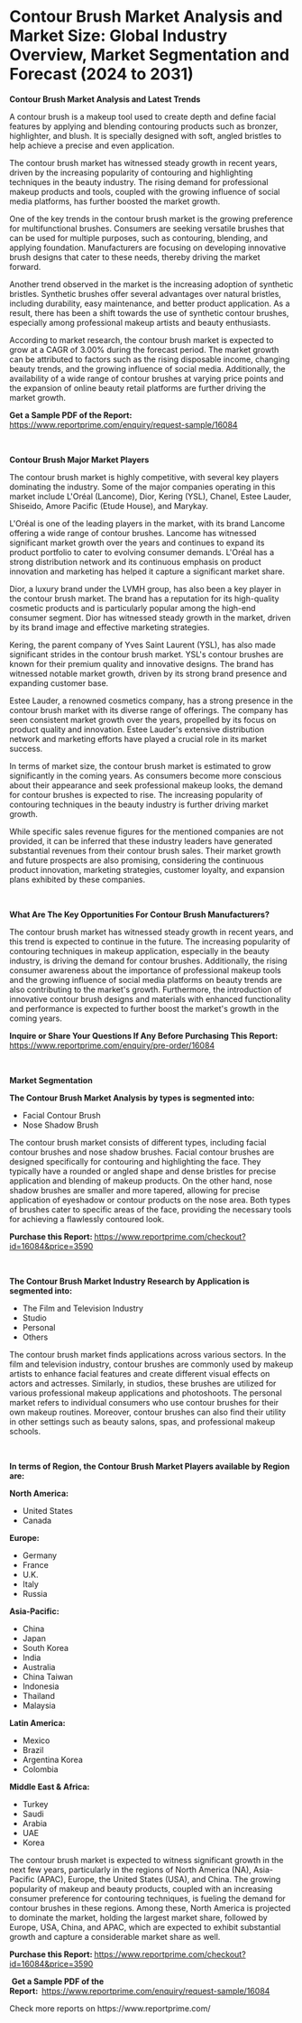 <p><h1>Contour Brush Market Analysis and Market Size: Global Industry Overview, Market Segmentation and Forecast (2024 to 2031)</h1></p><p><strong>Contour Brush Market Analysis and Latest Trends</strong></p>
<p><p>A contour brush is a makeup tool used to create depth and define facial features by applying and blending contouring products such as bronzer, highlighter, and blush. It is specially designed with soft, angled bristles to help achieve a precise and even application.</p><p>The contour brush market has witnessed steady growth in recent years, driven by the increasing popularity of contouring and highlighting techniques in the beauty industry. The rising demand for professional makeup products and tools, coupled with the growing influence of social media platforms, has further boosted the market growth.</p><p>One of the key trends in the contour brush market is the growing preference for multifunctional brushes. Consumers are seeking versatile brushes that can be used for multiple purposes, such as contouring, blending, and applying foundation. Manufacturers are focusing on developing innovative brush designs that cater to these needs, thereby driving the market forward.</p><p>Another trend observed in the market is the increasing adoption of synthetic bristles. Synthetic brushes offer several advantages over natural bristles, including durability, easy maintenance, and better product application. As a result, there has been a shift towards the use of synthetic contour brushes, especially among professional makeup artists and beauty enthusiasts.</p><p>According to market research, the contour brush market is expected to grow at a CAGR of 3.00% during the forecast period. The market growth can be attributed to factors such as the rising disposable income, changing beauty trends, and the growing influence of social media. Additionally, the availability of a wide range of contour brushes at varying price points and the expansion of online beauty retail platforms are further driving the market growth.</p></p>
<p><strong>Get a Sample PDF of the Report:&nbsp;</strong> <a href="https://www.reportprime.com/enquiry/request-sample/16084">https://www.reportprime.com/enquiry/request-sample/16084</a></p>
<p>&nbsp;</p>
<p><strong>Contour Brush Major Market Players</strong></p>
<p><p>The contour brush market is highly competitive, with several key players dominating the industry. Some of the major companies operating in this market include L'Oréal (Lancome), Dior, Kering (YSL), Chanel, Estee Lauder, Shiseido, Amore Pacific (Etude House), and Marykay. </p><p>L'Oréal is one of the leading players in the market, with its brand Lancome offering a wide range of contour brushes. Lancome has witnessed significant market growth over the years and continues to expand its product portfolio to cater to evolving consumer demands. L'Oréal has a strong distribution network and its continuous emphasis on product innovation and marketing has helped it capture a significant market share.</p><p>Dior, a luxury brand under the LVMH group, has also been a key player in the contour brush market. The brand has a reputation for its high-quality cosmetic products and is particularly popular among the high-end consumer segment. Dior has witnessed steady growth in the market, driven by its brand image and effective marketing strategies.</p><p>Kering, the parent company of Yves Saint Laurent (YSL), has also made significant strides in the contour brush market. YSL's contour brushes are known for their premium quality and innovative designs. The brand has witnessed notable market growth, driven by its strong brand presence and expanding customer base.</p><p>Estee Lauder, a renowned cosmetics company, has a strong presence in the contour brush market with its diverse range of offerings. The company has seen consistent market growth over the years, propelled by its focus on product quality and innovation. Estee Lauder's extensive distribution network and marketing efforts have played a crucial role in its market success.</p><p>In terms of market size, the contour brush market is estimated to grow significantly in the coming years. As consumers become more conscious about their appearance and seek professional makeup looks, the demand for contour brushes is expected to rise. The increasing popularity of contouring techniques in the beauty industry is further driving market growth.</p><p>While specific sales revenue figures for the mentioned companies are not provided, it can be inferred that these industry leaders have generated substantial revenues from their contour brush sales. Their market growth and future prospects are also promising, considering the continuous product innovation, marketing strategies, customer loyalty, and expansion plans exhibited by these companies.</p></p>
<p>&nbsp;</p>
<p><strong>What Are The Key Opportunities For Contour Brush Manufacturers?</strong></p>
<p><p>The contour brush market has witnessed steady growth in recent years, and this trend is expected to continue in the future. The increasing popularity of contouring techniques in makeup application, especially in the beauty industry, is driving the demand for contour brushes. Additionally, the rising consumer awareness about the importance of professional makeup tools and the growing influence of social media platforms on beauty trends are also contributing to the market's growth. Furthermore, the introduction of innovative contour brush designs and materials with enhanced functionality and performance is expected to further boost the market's growth in the coming years.</p></p>
<p><strong>Inquire or Share Your Questions If Any Before Purchasing This Report:</strong> <a href="https://www.reportprime.com/enquiry/pre-order/16084">https://www.reportprime.com/enquiry/pre-order/16084</a></p>
<p>&nbsp;</p>
<p><strong>Market Segmentation</strong></p>
<p><strong>The Contour Brush Market Analysis by types is segmented into:</strong></p>
<p><ul><li>Facial Contour Brush</li><li>Nose Shadow Brush</li></ul></p>
<p><p>The contour brush market consists of different types, including facial contour brushes and nose shadow brushes. Facial contour brushes are designed specifically for contouring and highlighting the face. They typically have a rounded or angled shape and dense bristles for precise application and blending of makeup products. On the other hand, nose shadow brushes are smaller and more tapered, allowing for precise application of eyeshadow or contour products on the nose area. Both types of brushes cater to specific areas of the face, providing the necessary tools for achieving a flawlessly contoured look.</p></p>
<p><strong>Purchase this Report:&nbsp;</strong><a href="https://www.reportprime.com/checkout?id=16084&price=3590">https://www.reportprime.com/checkout?id=16084&price=3590</a></p>
<p>&nbsp;</p>
<p><strong>The Contour Brush Market Industry Research by Application is segmented into:</strong></p>
<p><ul><li>The Film and Television Industry</li><li>Studio</li><li>Personal</li><li>Others</li></ul></p>
<p><p>The contour brush market finds applications across various sectors. In the film and television industry, contour brushes are commonly used by makeup artists to enhance facial features and create different visual effects on actors and actresses. Similarly, in studios, these brushes are utilized for various professional makeup applications and photoshoots. The personal market refers to individual consumers who use contour brushes for their own makeup routines. Moreover, contour brushes can also find their utility in other settings such as beauty salons, spas, and professional makeup schools.</p></p>
<p>&nbsp;</p>
<p><strong>In terms of Region, the Contour Brush Market Players available by Region are:</strong></p>
<p>
    <p> <strong> North America: </strong>
        <ul>
            <li>United States</li>
            <li>Canada</li>
        </ul>
        </p> 
    <p> <strong> Europe: </strong>
        <ul>
            <li>Germany</li>
            <li>France</li>
            <li>U.K.</li>
            <li>Italy</li>
            <li>Russia</li>
        </ul>
        </p> 
    <p> <strong> Asia-Pacific: </strong>
        <ul>
            <li>China</li>
            <li>Japan</li>
            <li>South Korea</li>
            <li>India</li>
            <li>Australia</li>
            <li>China Taiwan</li>
            <li>Indonesia</li>
            <li>Thailand</li>
            <li>Malaysia</li>
        </ul>
        </p> 
    <p> <strong> Latin America: </strong>
        <ul>
            <li>Mexico</li>
            <li>Brazil</li>
            <li>Argentina Korea</li>
            <li>Colombia</li>
        </ul>
        </p> 
    <p> <strong> Middle East & Africa: </strong>
        <ul>
            <li>Turkey</li>
            <li>Saudi</li>
            <li>Arabia</li>
            <li>UAE</li>
            <li>Korea</li>
        </ul>
    </p>
    </p>
<p><p>The contour brush market is expected to witness significant growth in the next few years, particularly in the regions of North America (NA), Asia-Pacific (APAC), Europe, the United States (USA), and China. The growing popularity of makeup and beauty products, coupled with an increasing consumer preference for contouring techniques, is fueling the demand for contour brushes in these regions. Among these, North America is projected to dominate the market, holding the largest market share, followed by Europe, USA, China, and APAC, which are expected to exhibit substantial growth and capture a considerable market share as well.</p></p>
<p><strong>Purchase this Report: </strong><a href="https://www.reportprime.com/checkout?id=16084&price=3590">https://www.reportprime.com/checkout?id=16084&price=3590</a></p>
<p>&nbsp;<strong>Get a Sample PDF of the Report:&nbsp;&nbsp;</strong><a href="https://www.reportprime.com/enquiry/request-sample/16084">https://www.reportprime.com/enquiry/request-sample/16084</a></p>
<p><strong></strong></p>
<p>Check more reports on https://www.reportprime.com/</p>